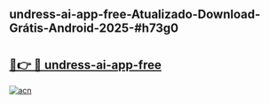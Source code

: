 ## undress-ai-app-free-Atualizado-Download-Grátis-Android-2025-#h73g0

# <h2><a href="https://ainizakaria.my?title=undress-ai-app-free&ref=20M">🔗👉 🔴 undress-ai-app-free</a></h2>

[![acn](https://github.com/user-attachments/assets/0f9c940e-d8b0-45ae-aac7-cd30a18b3e1c)](https://ainizakaria.my?title=undress-ai-app-free&ref=20M)

